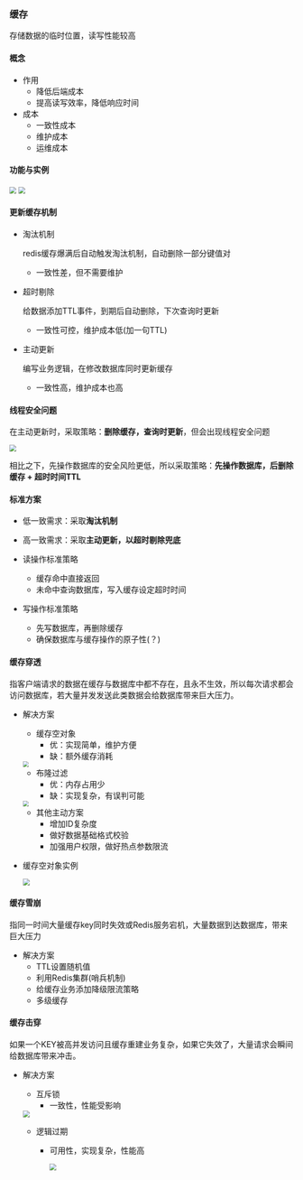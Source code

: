 ### 缓存

存储数据的临时位置，读写性能较高

#### 概念

- 作用
  - 降低后端成本
  - 提高读写效率，降低响应时间
- 成本
  - 一致性成本
  - 维护成本
  - 运维成本

#### 功能与实例

<img src="../assets/Cache/作用模型.jpg" style="zoom:75%;" />

<img src="../assets/Cache/缓存流程.jpg" style="zoom:75%;" />

#### 更新缓存机制

- 淘汰机制

  redis缓存爆满后自动触发淘汰机制，自动删除一部分键值对

  - 一致性差，但不需要维护

- 超时剔除

  给数据添加TTL事件，到期后自动删除，下次查询时更新

  - 一致性可控，维护成本低(加一句TTL)

- 主动更新

  编写业务逻辑，在修改数据库同时更新缓存

  - 一致性高，维护成本也高

#### 线程安全问题

在主动更新时，采取策略：**删除缓存，查询时更新**，但会出现线程安全问题

<img src="../assets/Cache/线程安全.jpg" style="zoom:75%;" />

相比之下，先操作数据库的安全风险更低，所以采取策略：**先操作数据库，后删除缓存 + 超时时间TTL**

#### 标准方案

- 低一致需求：采取**淘汰机制**
- 高一致需求：采取**主动更新，以超时剔除兜底**

- 读操作标准策略
  - 缓存命中直接返回
  - 未命中查询数据库，写入缓存设定超时时间
- 写操作标准策略
  - 先写数据库，再删除缓存
  - 确保数据库与缓存操作的原子性(？)

####  缓存穿透

指客户端请求的数据在缓存与数据库中都不存在，且永不生效，所以每次请求都会访问数据库，若大量并发发送此类数据会给数据库带来巨大压力。

- 解决方案

  - 缓存空对象
    - 优：实现简单，维护方便
    - 缺：额外缓存消耗

  <img src="../assets/Cache/缓存空对象.jpg" style="zoom:65%;" />

  - 布隆过滤
    - 优：内存占用少
    - 缺：实现复杂，有误判可能

  <img src="../assets/Cache/布隆过滤.jpg" style="zoom:65%;" />

  - 其他主动方案
    - 增加ID复杂度
    - 做好数据基础格式校验
    - 加强用户权限，做好热点参数限流

- 缓存空对象实例

  <img src="../assets/Cache/缓存空对象实例.jpg" style="zoom:75%;" />

#### 缓存雪崩

指同一时间大量缓存key同时失效或Redis服务宕机，大量数据到达数据库，带来巨大压力

- 解决方案
  - TTL设置随机值
  - 利用Redis集群(哨兵机制)
  - 给缓存业务添加降级限流策略
  - 多级缓存

#### 缓存击穿

如果一个KEY被高并发访问且缓存重建业务复杂，如果它失效了，大量请求会瞬间给数据库带来冲击。

- 解决方案

  - 互斥锁
    - 一致性，性能受影响

  <img src="../assets/Cache/互斥锁.jpg" style="zoom:75%;" />

  - 逻辑过期

    - 可用性，实现复杂，性能高

      <img src="../assets/Cache/逻辑过期.jpg" style="zoom:75%;" />







